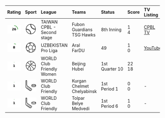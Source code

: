 | Rating                                                                                                                                 | Sport                                                                                                                | League                        | Teams                         | Status         | Score    | TV Listing                                                    |
|:---------------------------------------------------------------------------------------------------------------------------------------|:---------------------------------------------------------------------------------------------------------------------|:------------------------------|:------------------------------|:---------------|:---------|:--------------------------------------------------------------|
| <img src="https://raw.githubusercontent.com/BlakeDuncan25/Donut-SVG-Ratings/bac4e4a278175106499642192132b1786a9aec38/26.svg" alt="26"> | <img src="https://raw.githubusercontent.com/BlakeDuncan25/Donut-SVG-Ratings/master/baseball.png" alt="Baseball">     | TAIWAN<br>CPBL - Second stage | Fubon Guardians<br>TSG Hawks  | 8th Inning     | 1<br>4   | <a href="https://hamivideo.hinet.net/main/606.do">CPBL TV</a> |
| <img src="https://raw.githubusercontent.com/BlakeDuncan25/Donut-SVG-Ratings/bac4e4a278175106499642192132b1786a9aec38/8.svg" alt="8">   | <img src="https://raw.githubusercontent.com/BlakeDuncan25/Donut-SVG-Ratings/master/soccer.png" alt="Soccer">         | UZBEKISTAN<br>Pro Liga        | Aral<br>FarDU                 | 49             | 1<br>0   | <a href="https://www.youtube.com/@uzbekistanpfl">YouTube</a>  |
| <img src="https://raw.githubusercontent.com/BlakeDuncan25/Donut-SVG-Ratings/bac4e4a278175106499642192132b1786a9aec38/1.svg" alt="1">   | <img src="https://raw.githubusercontent.com/BlakeDuncan25/Donut-SVG-Ratings/master/basketball.png" alt="Basketball"> | WORLD<br>Club Friendly Women  | Beijing<br>Hubei              | 1st Quarter 10 | 22<br>18 | <a href="#N/A"></a>                                           |
| <img src="https://raw.githubusercontent.com/BlakeDuncan25/Donut-SVG-Ratings/bac4e4a278175106499642192132b1786a9aec38/1.svg" alt="1">   | <img src="https://raw.githubusercontent.com/BlakeDuncan25/Donut-SVG-Ratings/master/hockey.png" alt="Ice Hockey">     | WORLD<br>Club Friendly        | Kurgan<br>Chelmet Chelyabinsk | 1st Period 1   | 0<br>0   | -                                                             |
| <img src="https://raw.githubusercontent.com/BlakeDuncan25/Donut-SVG-Ratings/bac4e4a278175106499642192132b1786a9aec38/1.svg" alt="1">   | <img src="https://raw.githubusercontent.com/BlakeDuncan25/Donut-SVG-Ratings/master/hockey.png" alt="Ice Hockey">     | WORLD<br>Club Friendly        | Tolpar<br>Belye Medvedi       | 1st Period 6   | 1<br>0   | -                                                             |